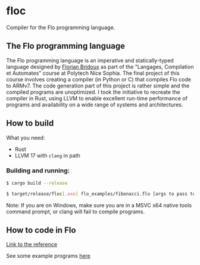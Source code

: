 # floc

Compiler for the Flo programming language.

## The Flo programming language

The Flo programming language is an imperative and statically-typed language designed by [Florian Bridoux](https://webusers.i3s.unice.fr/~bridoux/) as part of the "Langages, Compilation et Automates" course at Polytech Nice Sophia. The final project of this course involves creating a compiler (in Python or C) that compiles Flo code to ARMv7. The code generation part of this project is rather simple and the compiled programs are unoptimized. I took the initiative to recreate the compiler in Rust, using LLVM to enable excellent run-time performance of programs and availability on a wide range of systems and architectures.

## How to build

What you need:
- Rust
- LLVM 17 with `clang` in path

### Building and running:
```bash
$ cargo build --release
```

```bash
$ target/release/floc[.exe] flo_examples/fibonacci.flo [args to pass to clang]
```

Note: If you are on Windows, make sure you are in a MSVC x64 native tools command prompt, or clang will fail to compile programs.

## How to code in Flo
[Link to the reference](FLO_REFERENCE.md)

See some example programs [here](https://github.com/romch007/floc/tree/main/flo_examples)
